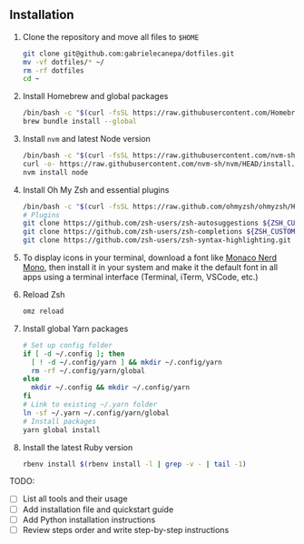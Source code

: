 ## Installation

1. Clone the repository and move all files to `$HOME`

   ```sh
   git clone git@github.com:gabrielecanepa/dotfiles.git
   mv -vf dotfiles/* ~/
   rm -rf dotfiles
   cd ~
   ```
 
2. Install Homebrew and global packages

   ```sh
   /bin/bash -c "$(curl -fsSL https://raw.githubusercontent.com/Homebrew/install/HEAD/install.sh)"
   brew bundle install --global
   ```

3. Install `nvm` and latest Node version

   ```sh
   /bin/bash -c "$(curl -fsSL https://raw.githubusercontent.com/nvm-sh/nvm/HEAD/install.sh)"
   curl -o- https://raw.githubusercontent.com/nvm-sh/nvm/HEAD/install.sh | bash
   nvm install node
   ```

4. Install Oh My Zsh and essential plugins

   ```sh
   /bin/bash -c "$(curl -fsSL https://raw.github.com/ohmyzsh/ohmyzsh/HEAD/tools/install.sh)"
   # Plugins
   git clone https://github.com/zsh-users/zsh-autosuggestions ${ZSH_CUSTOM:-~/.oh-my-zsh/custom}/plugins/zsh-autosuggestions
   git clone https://github.com/zsh-users/zsh-completions ${ZSH_CUSTOM:=~/.oh-my-zsh/custom}/plugins/zsh-completions
   git clone https://github.com/zsh-users/zsh-syntax-highlighting.git ${ZSH_CUSTOM:-~/.oh-my-zsh/custom}/plugins/zsh-syntax-highlighting
   ```
   
5. To display icons in your terminal, download a font like [Monaco Nerd Mono](https://github.com/Karmenzind/monaco-nerd-fonts/blob/master/fonts/Monaco%20Nerd%20Font%20Complete%20Mono.otf?raw=true), then install it in your system and make it the default font in all apps using a terminal interface (Terminal, iTerm, VSCode, etc.)

6. Reload Zsh

   ```sh
   omz reload
   ```
   
7. Install global Yarn packages

   ```sh
   # Set up config folder
   if [ -d ~/.config ]; then
     [ ! -d ~/.config/yarn ] && mkdir ~/.config/yarn
     rm -rf ~/.config/yarn/global
   else
     mkdir ~/.config && mkdir ~/.config/yarn
   fi
   # Link to existing ~/.yarn folder
   ln -sf ~/.yarn ~/.config/yarn/global
   # Install packages
   yarn global install
   ```
   
8. Install the latest Ruby version

   ```sh
   rbenv install $(rbenv install -l | grep -v - | tail -1)
   ```

TODO:
- [ ] List all tools and their usage
- [ ] Add installation file and quickstart guide
- [ ] Add Python installation instructions
- [ ] Review steps order and write step-by-step instructions
